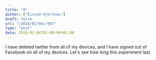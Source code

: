 ```yaml
---
title: "#"
author: ["Eivind Hjertnes"]
draft: false
url: "/2018/01/04//947"
type: "post"
date: 2018-01-04T01:00:00+01:00
---
```


I have deleted twitter from all of my devices, and I have signed out of
Facebook on all of my devices. Let's see how long this experiment last.
